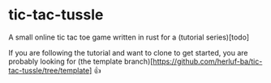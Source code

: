 # tic-tac-tussle
A small online tic tac toe game written in rust for a (tutorial series)[todo]

If you are following the tutorial and want to clone to get started, you are probably looking for (the template branch)[https://github.com/herluf-ba/tic-tac-tussle/tree/template] 👍

